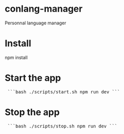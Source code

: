 # conlang-manager
Personnal language manager

# Install

npm install

# Start the app

<pre> ```bash ./scripts/start.sh npm run dev ``` </pre>

# Stop the app

<pre> ```bash ./scripts/stop.sh npm run dev ``` </pre>




